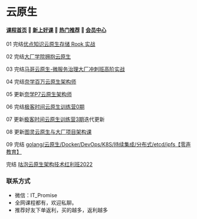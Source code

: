 # 云原生

#### [**课程首页**](../../README.md) 💖 [**新上好课**](./xshk.md) 💖 [**热门推荐**](./rmtj.md) 💖 [**会员中心**](./vip.md)

01 完结[优点知识云原生存储 Rook 实战](https://youdianzhishi.com/web/course/1025)

02 完结[大厂学院拥抱云原生](https://www.itdachang.com/)

03 完结[马哥云原生-微服务治理大厂冲刺班高阶实战](https://ke.qq.com/course/340397)

04 完结[奈学百万云原生架构师](https://e.naixuejiaoyu.com/detail/term_609691fa9b4e8_1X035N/25)

05 更新[奈学P7云原生架构师](https://e.naixuejiaoyu.com/detail/term_611f52682bd79_hgSAil/25)

06 完结[极客时间云原生训练营0期](https://u.geekbang.org/subject/cloudnative)

07 更新[极客时间云原生训练营3期](https://u.geekbang.org/subject/cloudnative)迭代更新

08 更新[图灵云原生与大厂项目架构课](https://ke.qq.com/course/3855334)

09 完结 [golang/云原生/Docker/DevOps/K8S/持续集成/分布式/etcd/ipfs【零声教育】](https://ke.qq.com/course/3384068)

完结 [咕泡云原生架构技术红利班2022](https://ke.gupaoedu.cn/course/vip/1240)

### 联系方式

-  微信：IT_Promise
-  全网课程都有，欢迎私聊。
-  推荐好友下单返利，买的越多，返利越多